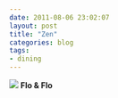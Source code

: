 ```yaml
---
date: 2011-08-06 23:02:07
layout: post
title: "Zen"
categories: blog 
tags:
- dining
---
```


![](/images/2011/img_0663.jpg)
**Flo & Flo**
